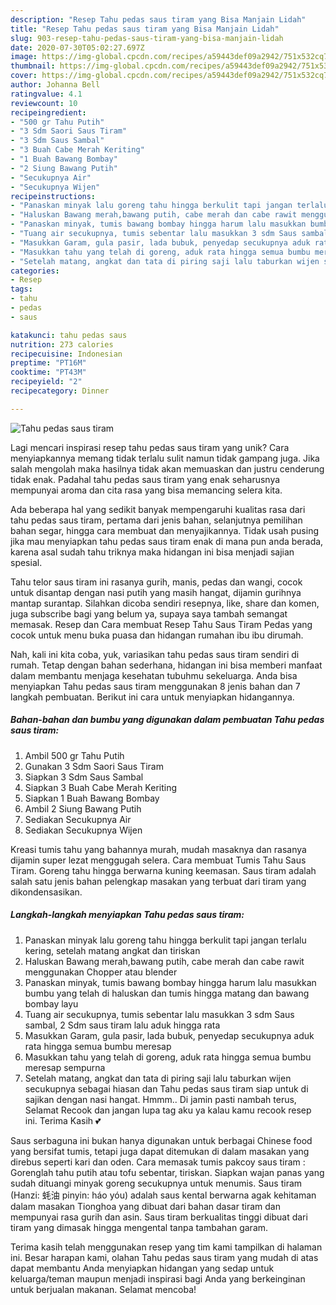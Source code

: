 ```yaml
---
description: "Resep Tahu pedas saus tiram yang Bisa Manjain Lidah"
title: "Resep Tahu pedas saus tiram yang Bisa Manjain Lidah"
slug: 903-resep-tahu-pedas-saus-tiram-yang-bisa-manjain-lidah
date: 2020-07-30T05:02:27.697Z
image: https://img-global.cpcdn.com/recipes/a59443def09a2942/751x532cq70/tahu-pedas-saus-tiram-foto-resep-utama.jpg
thumbnail: https://img-global.cpcdn.com/recipes/a59443def09a2942/751x532cq70/tahu-pedas-saus-tiram-foto-resep-utama.jpg
cover: https://img-global.cpcdn.com/recipes/a59443def09a2942/751x532cq70/tahu-pedas-saus-tiram-foto-resep-utama.jpg
author: Johanna Bell
ratingvalue: 4.1
reviewcount: 10
recipeingredient:
- "500 gr Tahu Putih"
- "3 Sdm Saori Saus Tiram"
- "3 Sdm Saus Sambal"
- "3 Buah Cabe Merah Keriting"
- "1 Buah Bawang Bombay"
- "2 Siung Bawang Putih"
- "Secukupnya Air"
- "Secukupnya Wijen"
recipeinstructions:
- "Panaskan minyak lalu goreng tahu hingga berkulit tapi jangan terlalu kering, setelah matang angkat dan tiriskan"
- "Haluskan Bawang merah,bawang putih, cabe merah dan cabe rawit menggunakan Chopper atau blender"
- "Panaskan minyak, tumis bawang bombay hingga harum lalu masukkan bumbu yang telah di haluskan dan tumis hingga matang dan bawang bombay layu"
- "Tuang air secukupnya, tumis sebentar lalu masukkan 3 sdm Saus sambal, 2 Sdm saus tiram lalu aduk hingga rata"
- "Masukkan Garam, gula pasir, lada bubuk, penyedap secukupnya aduk rata hingga semua bumbu meresap"
- "Masukkan tahu yang telah di goreng, aduk rata hingga semua bumbu meresap sempurna"
- "Setelah matang, angkat dan tata di piring saji lalu taburkan wijen secukupnya sebagai hiasan dan Tahu pedas saus tiram siap untuk di sajikan dengan nasi hangat. Hmmm.. Di jamin pasti nambah terus, Selamat Recook dan jangan lupa tag aku ya kalau kamu recook resep ini. Terima Kasih 💕"
categories:
- Resep
tags:
- tahu
- pedas
- saus

katakunci: tahu pedas saus 
nutrition: 273 calories
recipecuisine: Indonesian
preptime: "PT16M"
cooktime: "PT43M"
recipeyield: "2"
recipecategory: Dinner

---
```



![Tahu pedas saus tiram](https://img-global.cpcdn.com/recipes/a59443def09a2942/751x532cq70/tahu-pedas-saus-tiram-foto-resep-utama.jpg)

Lagi mencari inspirasi resep tahu pedas saus tiram yang unik? Cara menyiapkannya memang tidak terlalu sulit namun tidak gampang juga. Jika salah mengolah maka hasilnya tidak akan memuaskan dan justru cenderung tidak enak. Padahal tahu pedas saus tiram yang enak seharusnya mempunyai aroma dan cita rasa yang bisa memancing selera kita.

Ada beberapa hal yang sedikit banyak mempengaruhi kualitas rasa dari tahu pedas saus tiram, pertama dari jenis bahan, selanjutnya pemilihan bahan segar, hingga cara membuat dan menyajikannya. Tidak usah pusing jika mau menyiapkan tahu pedas saus tiram enak di mana pun anda berada, karena asal sudah tahu triknya maka hidangan ini bisa menjadi sajian spesial.

Tahu telor saus tiram ini rasanya gurih, manis, pedas dan wangi, cocok untuk disantap dengan nasi putih yang masih hangat, dijamin gurihnya mantap surantap. Silahkan dicoba sendiri resepnya, like, share dan komen, juga subscribe bagi yang belum ya, supaya saya tambah semangat memasak. Resep dan Cara membuat Resep Tahu Saus Tiram Pedas yang cocok untuk menu buka puasa dan hidangan rumahan ibu ibu dirumah.


Nah, kali ini kita coba, yuk, variasikan tahu pedas saus tiram sendiri di rumah. Tetap dengan bahan sederhana, hidangan ini bisa memberi manfaat dalam membantu menjaga kesehatan tubuhmu sekeluarga. Anda bisa menyiapkan Tahu pedas saus tiram menggunakan 8 jenis bahan dan 7 langkah pembuatan. Berikut ini cara untuk menyiapkan hidangannya.

<!--inarticleads1-->

##### Bahan-bahan dan bumbu yang digunakan dalam pembuatan Tahu pedas saus tiram:

1. Ambil 500 gr Tahu Putih
1. Gunakan 3 Sdm Saori Saus Tiram
1. Siapkan 3 Sdm Saus Sambal
1. Siapkan 3 Buah Cabe Merah Keriting
1. Siapkan 1 Buah Bawang Bombay
1. Ambil 2 Siung Bawang Putih
1. Sediakan Secukupnya Air
1. Sediakan Secukupnya Wijen


Kreasi tumis tahu yang bahannya murah, mudah masaknya dan rasanya dijamin super lezat menggugah selera. Cara membuat Tumis Tahu Saus Tiram. Goreng tahu hingga berwarna kuning keemasan. Saus tiram adalah salah satu jenis bahan pelengkap masakan yang terbuat dari tiram yang dikondensasikan. 

<!--inarticleads2-->

##### Langkah-langkah menyiapkan Tahu pedas saus tiram:

1. Panaskan minyak lalu goreng tahu hingga berkulit tapi jangan terlalu kering, setelah matang angkat dan tiriskan
1. Haluskan Bawang merah,bawang putih, cabe merah dan cabe rawit menggunakan Chopper atau blender
1. Panaskan minyak, tumis bawang bombay hingga harum lalu masukkan bumbu yang telah di haluskan dan tumis hingga matang dan bawang bombay layu
1. Tuang air secukupnya, tumis sebentar lalu masukkan 3 sdm Saus sambal, 2 Sdm saus tiram lalu aduk hingga rata
1. Masukkan Garam, gula pasir, lada bubuk, penyedap secukupnya aduk rata hingga semua bumbu meresap
1. Masukkan tahu yang telah di goreng, aduk rata hingga semua bumbu meresap sempurna
1. Setelah matang, angkat dan tata di piring saji lalu taburkan wijen secukupnya sebagai hiasan dan Tahu pedas saus tiram siap untuk di sajikan dengan nasi hangat. Hmmm.. Di jamin pasti nambah terus, Selamat Recook dan jangan lupa tag aku ya kalau kamu recook resep ini. Terima Kasih 💕


Saus serbaguna ini bukan hanya digunakan untuk berbagai Chinese food yang bersifat tumis, tetapi juga dapat ditemukan di dalam masakan yang direbus seperti kari dan oden. Cara memasak tumis pakcoy saus tiram : Gorenglah tahu putih atau tofu sebentar, tiriskan. Siapkan wajan panas yang sudah dituangi minyak goreng secukupnya untuk menumis. Saus tiram (Hanzi: 蚝油 pinyin: háo yóu) adalah saus kental berwarna agak kehitaman dalam masakan Tionghoa yang dibuat dari bahan dasar tiram dan mempunyai rasa gurih dan asin. Saus tiram berkualitas tinggi dibuat dari tiram yang dimasak hingga mengental tanpa tambahan garam. 

Terima kasih telah menggunakan resep yang tim kami tampilkan di halaman ini. Besar harapan kami, olahan Tahu pedas saus tiram yang mudah di atas dapat membantu Anda menyiapkan hidangan yang sedap untuk keluarga/teman maupun menjadi inspirasi bagi Anda yang berkeinginan untuk berjualan makanan. Selamat mencoba!
